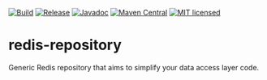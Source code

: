 [![Build](https://github.com/MihaiBogdanEugen/redis-repository/actions/workflows/build.yml/badge.svg)](https://github.com/MihaiBogdanEugen/redis-repository/actions/workflows/build.yml)
[![Release](https://img.shields.io/github/release/MihaiBogdanEugen/redis-repository.svg)](https://github.com/MihaiBogdanEugen/redis-repository/releases/latest)
[![Javadoc](https://javadoc.io/badge2/com.github.mihaibogdaneugen.redisrepository/redis-repository/javadoc.svg)](https://javadoc.io/doc/com.github.mihaibogdaneugen.redisrepository/redis-repository)
[![Maven Central](https://img.shields.io/maven-central/v/com.github.mihaibogdaneugen.redisrepository/redis-repository.svg)](https://mvnrepository.com/artifact/com.github.mihaibogdaneugen.redisrepository/redis-repository)
[![MIT licensed](https://img.shields.io/badge/license-MIT-blue.svg)](./LICENSE)

# redis-repository
Generic Redis repository that aims to simplify your data access layer code.
